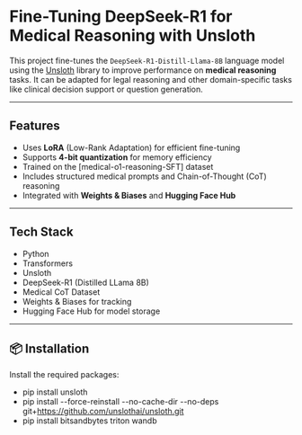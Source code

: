 #  Fine-Tuning DeepSeek-R1 for Medical Reasoning with Unsloth

This project fine-tunes the `DeepSeek-R1-Distill-Llama-8B` language model using the [Unsloth](https://github.com/unslothai/unsloth) library to improve performance on **medical reasoning** tasks. It can be adapted for legal reasoning and other domain-specific tasks like clinical decision support or question generation.

---

##  Features

-  Uses **LoRA** (Low-Rank Adaptation) for efficient fine-tuning
-  Supports **4-bit quantization** for memory efficiency
-  Trained on the [medical-o1-reasoning-SFT] dataset
-  Includes structured medical prompts and Chain-of-Thought (CoT) reasoning
-  Integrated with **Weights & Biases** and **Hugging Face Hub**

---

##  Tech Stack

- Python
-  Transformers
-  Unsloth
-  DeepSeek-R1 (Distilled LLama 8B)
-  Medical CoT Dataset
-  Weights & Biases for tracking
-  Hugging Face Hub for model storage

---

## 📦 Installation

Install the required packages:

- pip install unsloth
- pip install --force-reinstall --no-cache-dir --no-deps git+https://github.com/unslothai/unsloth.git
- pip install bitsandbytes triton wandb

